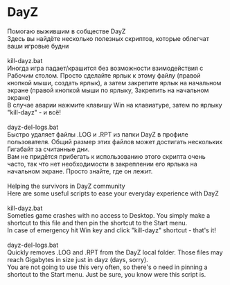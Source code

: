 # DayZ
Помогаю выжившим в собществе DayZ<br />
Здесь вы найдёте несколько полезных скриптов, которые облегчат ваши игровые будни<br />
<br />
kill-dayz.bat<br />
Иногда игра падает/крашится без возможности взимодействия с Рабочим столом. Просто сделайте ярлык к этому файлу (правой кнопкой мыши, создать ярлык), а затем закрепите ярлык на начальном экране (правой кнопкой мыши по ярлыку, Закрепить на начальном экране)<br />
В случае аварии нажмите клавишу Win на клавиатуре, затем по ярлыку "kill-dayz" - и всё!<br />
<br />
dayz-del-logs.bat<br />
Быстро удаляет файлы .LOG и .RPT из папки DayZ в профиле пользователя. Общий размер этих файлов может достигать нескольких Гигабайт за считанные дни.<br />
Вам не придётся прибегать к использованию этого скрипта очень часто, так что нет необходимости в закреплении его ярлыка на начальном экране. Просто знайте, где он лежит.<br />
<br />
Helping the survivors in DayZ community<br />
Here are some useful scripts to ease your everyday experience with DayZ<br />
<br />
kill-dayz.bat<br />
Someties game crashes with no access to Desktop. You simply make a shortcut to this file and then pin the shortcut to the Start menu.<br />
In case of emergency hit Win key and click "kill-dayz" shortcut - that's it!<br />
<br />
dayz-del-logs.bat<br />
Quickly removes .LOG and .RPT from the DayZ local folder. Those files may reach Gigabytes in size just in dayz (days, sorry).<br />
You are not going to use this very often, so there's o need in pinning a shortcut to the Start menu. Just be sure, you know were this script is.<br />
